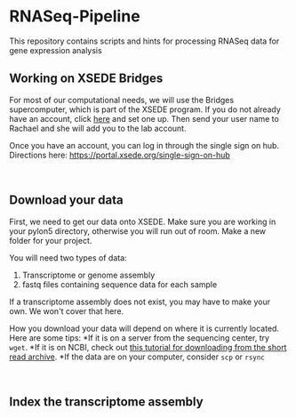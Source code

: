 # RNASeq-Pipeline
This repository contains scripts and hints for processing RNASeq data for gene expression analysis

## Working on XSEDE Bridges

For most of our computational needs, we will use the Bridges supercomputer, which is part of the XSEDE program. If you do not already have an account, click [here](https://portal.xsede.org) and set one up. Then send your user name to Rachael and she will add you to the lab account.

Once you have an account, you can log in through the single sign on hub. Directions here:  https://portal.xsede.org/single-sign-on-hub

&nbsp;

## Download your data
First, we need to get our data onto XSEDE. Make sure you are working in your pylon5 directory, otherwise you will run out of room. Make a new folder for your project.

You will need two types of data:
1) Transcriptome or genome assembly
2) fastq files containing sequence data for each sample

If a transcriptome assembly does not exist, you may have to make your own. We won't cover that here.

How you download your data will depend on where it is currently located. Here are some tips:
*If it is on a server from the sequencing center, try `wget`. 
*If it is on NCBI, check out [this tutorial for downloading from the short read archive](https://www.ncbi.nlm.nih.gov/sra/docs/sradownload/).
*If the data are on your computer, consider `scp` or `rsync`

&nbsp;

## Index the transcriptome assembly



